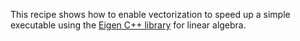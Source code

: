 This recipe shows how to enable vectorization to speed up a simple executable
using the [Eigen C++ library](http://eigen.tuxfamily.org) for linear algebra.
